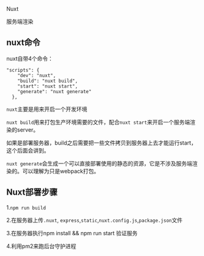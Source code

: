 Nuxt



服务端渲染





## nuxt命令

nuxt自带4个命令：

```
"scripts": {
    "dev": "nuxt",
    "build": "nuxt build",
    "start": "nuxt start",
    "generate": "nuxt generate"
  },
```

`nuxt`主要是用来开启一个开发环境

`nuxt build`用来打包生产环境需要的文件，配合`nuxt start`来开启一个服务端渲染的server。

如果是部署服务器，build之后需要把一些文件拷贝到服务器上去才能运行start，这个后面会讲到。

`nuxt generate`会生成一个可以直接部署使用的静态的资源，它是不涉及服务端渲染的。可以理解为只是webpack打包。



## Nuxt部署步骤

1.`npm run build`

2.在服务器上传`.nuxt`, `express`,`static`,`nuxt.config.js`,`package.json`文件

3.在服务器执行npm install && npm run start 验证服务

4.利用pm2来跑后台守护进程